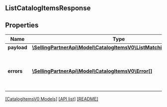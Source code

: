 ## ListCatalogItemsResponse

## Properties

Name | Type | Description | Notes
------------ | ------------- | ------------- | -------------
**payload** | [**\SellingPartnerApi\Model\CatalogItemsV0\ListMatchingItemsResponse**](ListMatchingItemsResponse.md) |  | [optional]
**errors** | [**\SellingPartnerApi\Model\CatalogItemsV0\Error[]**](Error.md) | A list of error responses returned when a request is unsuccessful. | [optional]

[[CatalogItemsV0 Models]](../) [[API list]](../../Api) [[README]](../../../README.md)
